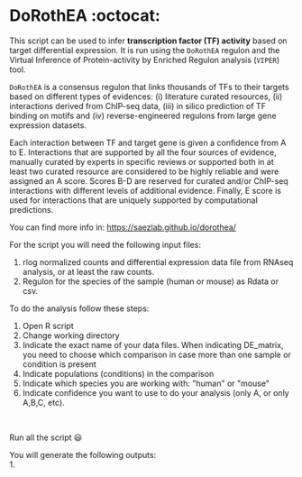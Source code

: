 # DoRothEA :octocat:

This script can be used to infer **transcription factor (TF) activity** based on target differential expression. It is run using the `DoRothEA` regulon and the Virtual Inference of Protein-activity by Enriched Regulon analysis (`VIPER`) tool. <br/>

`DoRothEA` is a consensus regulon that links thousands of TFs to their targets based on different types of evidences: (i) literature curated resources, (ii) interactions derived from ChIP-seq data, (iii) in silico prediction of 
TF binding on motifs and (iv) reverse-engineered regulons from large gene expression datasets. <br/> 

Each interaction between TF and target gene is given a confidence from A to E. Interactions that are supported by all the four sources of evidence, manually curated by experts in specific reviews or supported both in at least two curated resource are considered to be highly reliable and were assigned an A score. Scores B-D are reserved for curated and/or ChIP-seq interactions with different levels of additional evidence. Finally, E score is used for interactions that are uniquely supported by computational predictions.<br/>

You can find more info in: https://saezlab.github.io/dorothea/ <br/>

For the script you will need the following input files: <br/>
  1. rlog normalized counts and differential expression data file from RNAseq analysis, or at least the raw counts. <br/>
  2. Regulon for the species of the sample (human or mouse) as Rdata or csv. <br/>

To do the analysis follow these steps: <br/>
  1. Open R script
  2. Change working directory
  3. Indicate the exact name of your data files. When indicating DE_matrix, you need to choose which comparison in case more than one sample or condition is present <br/>
  4. Indicate populations (conditions) in the comparison <br/>
  5. Indicate which species you are working with: "human" or "mouse"
  6. Indicate confidence you want to use to do your analysis (only A, or only A,B,C, etc).<br/>
<br/>
  
Run all the script :smiley:

You will generate the following outputs:<br/>
1. 
